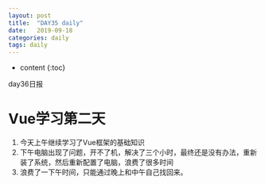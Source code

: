 ```yaml
---
layout: post
title:  "DAY35 daily"
date:   2019-09-18
categories: daily
tags: daily
---
```


* content
{:toc}

day36日报






# Vue学习第二天
1. 今天上午继续学习了Vue框架的基础知识
2. 下午电脑出现了问题，开不了机，解决了三个小时，最终还是没有办法，重新装了系统，然后重新配置了电脑，浪费了很多时间
3. 浪费了一下午时间，只能通过晚上和中午自己找回来。
